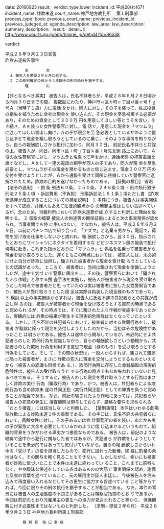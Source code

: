 
date: 20160923
result:  
verdict_type:lower
incident_id: 平成28(わ)671
incident_name: 詐欺未遂
court_name: 神戸地方裁判所 　第１刑事部
process_type:
book: 
previous_court_name:
previous_incident_id:
previous_judeged_at:
agenda_description: 
law_area: 
law_description: 
summary_description:  
result:  
detailUrl: http://www.courts.go.jp/app/hanrei_jp/detail4?id=86338

verdict:

平成２８年９月２３日宣告  
 詐欺未遂被告事件 
             
             主        文 
      １ 被告人を懲役２年６月に処する。 
      ２ この裁判確定の日から４年間その刑の執行を猶予する。  
             理        由 
【罪となるべき事実】 
 被告人は，氏名不詳者らが，平成２８年６月２８日頃から同月３０日までの間，
複数回にわたり，神戸市ａ区ｂ町ｃ丁目ｄ番ｅ号ｆｇ号Ａ（当時７１歳）方に電話
をかけ，同人に対し，その子を装って，株式投資の損失を補うために会社の現金を
使い込んだ，その現金を至急補填する必要があり，そのための資金として３００万
円を用意してほしい等とうそを言い，引き続き，Ａを装った女性警察官に対し，電
話で，用意した現金を「マツムラ」に渡してほしい旨申し向け，Ａの子が現金を至
急必要としているかのように信じ込ませて現金を騙し取ろうとしているのに乗じ，
そのような事情を知りながら，自らの報酬欲しさから犯行に加わり，同月３０日，
前記氏名不詳らと共謀の上，被告人が，同日，同市ｈ区ｉ町ｊ丁目ｋ番ｌ号先北側
路上において，Ａ役の女性警察官に対し，マツムラと名乗って声をかけ，通話状態
の携帯電話を渡すなどし，Ａをして一連の電話の相手が同人の子であり，同人が現
金を至急必要とし，マツムラがその現金を預かるものと信じ込ませ，現金３００万
円の交付を受けようとしたが，Ａから通報を受けて同所に待機していた警察官に逮
捕されたため，詐欺の目的を遂げなかったものである。 
【証拠の標目】 
 省略 
【法令の適用】 
 ・罰  条        刑法６０条，２５０条，２４６条１項 
 ・刑の執行猶予      刑法２５条１項 
 ・訴訟費用（不負担）   刑事訴訟法１８１条１項ただし書 
【詐欺未遂罪が成立することについての補足説明】 
１ 本件につき，被告人は事実関係をすべて認め，弁護人もあえて法律的観点から
の無罪主張はしない旨述べているが，念のため，当裁判所において詐欺未遂罪が成
立すると判断した理由を説明する。 
２ 事案の概要 
  被告人の供述等の関係証拠によると次の事実関係が認められ，当事者間でも特
に争いはない。 
  すなわち，被告人は，平成２８年６月２９日，以前にパチンコ店で知り合った
「アズマ」と名乗る男から，電話で，荷物を受け取る仕事をしないかと誘われ，報
酬欲しさから，翌３０日，指示されたとおりにワイシャツにネクタイを着用するな
どビジネスマン風の服装で犯行現場に赴き，これまた指示どおりに「マツムラ」と
偽名を名乗って被害者から現金を受け取ろうとした。遅くともこの時点においては，
被告人には，未必的にせよ自分が詐欺に加担し，騙された被害者から現金を受け取
ろうとしているとの認識があった。 
  ところで，被害者は，当初は騙されて現金を準備しようとしたが，途中で気づ
いて警察に届出をし，その後，警察官らにおいて「騙されたふり作戦」と称する捜
査手法を実施し，被告人が被害者から現金を受け取ろうとした時点で被害者だと思
っていたのは実は被害者に扮した女性警察官であり，被告人が受け取ろうとした現
金は実際は偽装した現金様のものであった。 
３ 検討 
  以上の事実関係からすれば，被告人に氏名不詳の共犯者らとの共謀が成立し得
るのは，被告人が被害者から現金を受け取ろうとする直前の時点であると認められ
るが，その時点では，すでに騙されたふり作戦が実施中であったから，客観的には
詐欺の結果が発生する現実的危険性はなくなっていたといえる。 
  しかし，氏名不詳の共犯者らにおいて，被害者に対する欺罔行為をし，被害者
が錯誤に陥って現金を交付しようとしたのだから，当初はその危険性があったこと
は明らかである。被告人は途中から関与しているが，未必的にせよ共犯者らのした
欺罔行為を認識しながら，自らの報酬欲しさという動機から，共犯者らのした欺罔
行為を利用する意思で現金（様のもの）を受け取ろうとする行為をしている。そし
て，その際の状況は，一般人からすれば，騙されて錯誤に陥った被害者が，まさに
詐欺の犯人に現金を交付しようとするものといえるから（被告人の認識も同様であ
る。），欺罔行為時に存在した金銭騙取の現実的危険性は，被告人の受け取ろうと
する行為の時点でもなお失われていないと見るべきである。 
  そうすると，被告人のした現金を受け取ろうとする行為はまさしく詐欺の実行
行為（騙取行為）であり，かつ，被告人は，共犯者らによる欺罔行為も含め詐欺未
遂の共同正犯（実行共同正犯）としての罪責を負うと認めることが相当である。 
  なお，前記の騙されたふり作戦にあっては，共犯者らや被告人の犯意の発生に
捜査機関は関与しておらず，厳格な要件を求められる「おとり捜査」には該当しな
いと判断した。 
【量刑事情】 
 本件はいわゆる劇場型詐欺による詐欺未遂１件の事案である。 
 その手口は，氏名不詳の共犯者らにおいて，高齢女性に対し，その子あるいは会
計事務所の者を装い，あたかも実の子が緊急に大金を必要としているかのように信
じ込ませるというもので，組織的背景をうかがわせる卑劣かつ悪質なものである。 
 被告人は，前記のような経緯で途中から犯行に関与した者ではあるが，共犯者ら
が詐欺をしようとしていることを未必的ではあっても気付いていながら，自らの報
酬欲しさからいわゆる「受け子」の役を担当したもので，犯行に加わった動機，経
緯に酌量の余地はなく，その関与を軽く見ることもできない。 
 しかしながら，幸いにも被害者が詐欺に気づいたことで本件は未遂に終わってい
ること，これまでに前科もなく，やや曖昧な供述をしている点はあるものの大筋で
事実関係を認め，謝罪と反省の言葉を述べていること，元の雇用主が証人出廷し，
今後被告人を住み込みで再度雇い入れるなどしてその更生に協力する旨述べている
こと等からすれば，今回に限りその刑の執行を猶予することが相当である。 
 なお，本件の背景には被告人の生活態度の不良さがあることは検察官指摘のとお
りであるが，今回は前記のとおり元雇用主の更生への協力が見込まれること等から，
保護観察に付す必要性まではないものと判断した。 
（求刑－懲役２年６月） 
   平成２８年９月２３日 
      神戸地方裁判所第１刑事部 
 
            裁 判 官  畑 口 泰 成 
 

                    